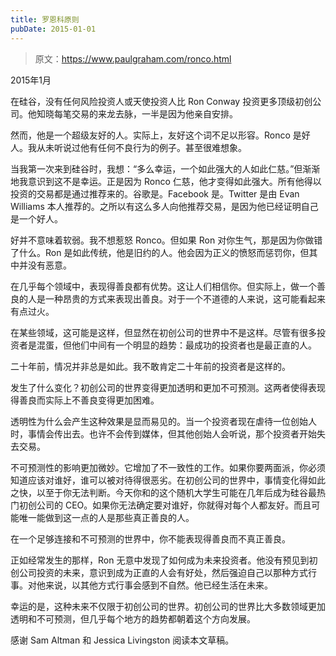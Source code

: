```yaml
---
title: 罗恩科原则
pubDate: 2015-01-01
---
```


> 原文：https://www.paulgraham.com/ronco.html 

            
2015年1月

在硅谷，没有任何风险投资人或天使投资人比 Ron Conway 投资更多顶级初创公司。他知晓每笔交易的来龙去脉，一半是因为他亲自安排。

然而，他是一个超级友好的人。实际上，友好这个词不足以形容。Ronco 是好人。我从未听说过他有任何不良行为的例子。甚至很难想象。

当我第一次来到硅谷时，我想：“多么幸运，一个如此强大的人如此仁慈。”但渐渐地我意识到这不是幸运。正是因为 Ronco 仁慈，他才变得如此强大。所有他得以投资的交易都是通过推荐来的。谷歌是。Facebook 是。Twitter 是由 Evan Williams 本人推荐的。之所以有这么多人向他推荐交易，是因为他已经证明自己是一个好人。

好并不意味着软弱。我不想惹怒 Ronco。但如果 Ron 对你生气，那是因为你做错了什么。Ron 是如此传统，他是旧约的人。他会因为正义的愤怒而惩罚你，但其中并没有恶意。

在几乎每个领域中，表现得善良都有优势。这让人们相信你。但实际上，做一个善良的人是一种昂贵的方式来表现出善良。对于一个不道德的人来说，这可能看起来有点过火。

在某些领域，这可能是这样，但显然在初创公司的世界中不是这样。尽管有很多投资者是混蛋，但他们中间有一个明显的趋势：最成功的投资者也是最正直的人。

二十年前，情况并非总是如此。我不敢肯定二十年前的投资者是这样的。

发生了什么变化？初创公司的世界变得更加透明和更加不可预测。这两者使得表现得善良而实际上不善良变得更加困难。

透明性为什么会产生这种效果是显而易见的。当一个投资者现在虐待一位创始人时，事情会传出去。也许不会传到媒体，但其他创始人会听说，那个投资者开始失去交易。

不可预测性的影响更加微妙。它增加了不一致性的工作。如果你要两面派，你必须知道应该对谁好，谁可以被对待得很恶劣。在初创公司的世界中，事情变化得如此之快，以至于你无法判断。今天你和的这个随机大学生可能在几年后成为硅谷最热门初创公司的 CEO。如果你无法确定要对谁好，你就得对每个人都友好。而且可能唯一能做到这一点的人是那些真正善良的人。

在一个足够连接和不可预测的世界中，你不能表现得善良而不真正善良。

正如经常发生的那样，Ron 无意中发现了如何成为未来投资者。他没有预见到初创公司投资的未来，意识到成为正直的人会有好处，然后强迫自己以那种方式行事。对他来说，以其他方式行事会感到不自然。他已经生活在未来。

幸运的是，这种未来不仅限于初创公司的世界。初创公司的世界比大多数领域更加透明和不可预测，但几乎每个地方的趋势都朝着这个方向发展。

感谢 Sam Altman 和 Jessica Livingston 阅读本文草稿。
